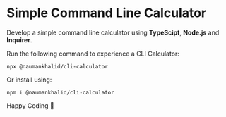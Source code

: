 # Simple Command Line Calculator

Develop a simple command line calculator using **TypeScipt**, **Node.js** and **Inquirer**.

Run the following command to experience a CLI Calculator:
```
npx @naumankhalid/cli-calculator
```
Or install using:
```
npm i @naumankhalid/cli-calculator
```

Happy Coding :slightly_smiling_face:
